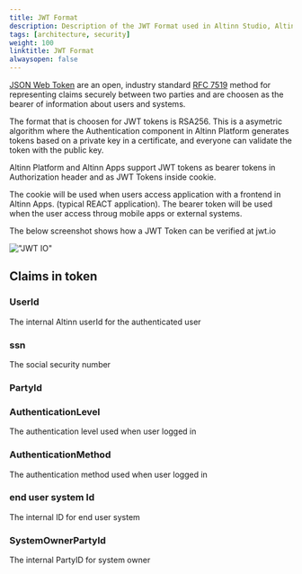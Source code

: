 ```yaml
---
title: JWT Format
description: Description of the JWT Format used in Altinn Studio, Altinn Platform and Altinn Apps
tags: [architecture, security]
weight: 100
linktitle: JWT Format
alwaysopen: false
---
```


[JSON Web Token](https://jwt.io/) are an open, industry standard [RFC 7519](https://tools.ietf.org/html/rfc7519) method for representing claims securely between two parties and are choosen
as the bearer of information about users and systems.

The format that is choosen for JWT tokens is RSA256. This is a asymetric algorithm where the Authentication component in Altinn Platform generates tokens based on a private key in a certificate,
and everyone can validate the token with the public key.

Altinn Platform and Altinn Apps support JWT tokens as bearer tokens in Authorization header and as JWT Tokens inside cookie. 

The cookie will be  used when users access application with a frontend in Altinn Apps. (typical REACT application). 
The bearer token will be used when the user access throug mobile apps or external systems. 

The below screenshot shows how a JWT Token can be verified at jwt.io

!["JWT IO"](../jwtio.png "JWT IO")


## Claims in token


### UserId
The internal Altinn userId for the authenticated user

### ssn
The social security number

### PartyId

### AuthenticationLevel
The authentication level used when user logged in

### AuthenticationMethod
The authentication method used when user logged in

### end user system Id
The internal ID for end user system

### SystemOwnerPartyId
The internal PartyID for system owner



